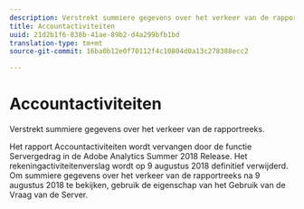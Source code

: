 ```yaml
---
description: Verstrekt summiere gegevens over het verkeer van de rapportreeks.
title: Accountactiviteiten
uuid: 21d2b1f6-838b-41ae-89b2-d4a299bfb1bd
translation-type: tm+mt
source-git-commit: 16ba0b12e0f70112f4c10804d0a13c278388ecc2

---
```



# Accountactiviteiten

Verstrekt summiere gegevens over het verkeer van de rapportreeks.

Het rapport Accountactiviteiten wordt vervangen door de functie Servergedrag in de Adobe Analytics Summer 2018 Release. Het rekeningactiviteitenverslag wordt op 9 augustus 2018 definitief verwijderd. Om summiere gegevens over het verkeer van de rapportreeks na 9 augustus 2018 te bekijken, gebruik de eigenschap van het Gebruik van de Vraag van de Server.
